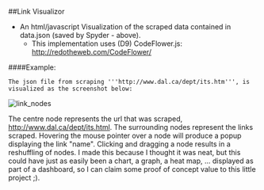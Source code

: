 ##Link Visualizor


- An html/javascript Visualization of the scraped data contained in data.json (saved by Spyder - above). 
  - This implementation uses (D9) CodeFlower.js: http://redotheweb.com/CodeFlower/
  
####Example:

    The json file from scraping '''http://www.dal.ca/dept/its.htm''', is visualized as the screenshot below:

  ![link_nodes](https://cloud.githubusercontent.com/assets/2049888/4366866/9bc95cd0-42c7-11e4-88a3-e272e4d5335a.png)


The centre node represents the url that was scraped, http://www.dal.ca/dept/its.html. The surrounding nodes represent the links scraped. Hovering the mouse pointer over a node will produce a popup displaying the link "name". Clicking and dragging a node results in a reshuffling of nodes. I made this because I thought it was neat, but this could have just as easily been a chart, a graph, a heat map, ... displayed as part of a dashboard, so I can claim some proof of concept value to this little project ;).
